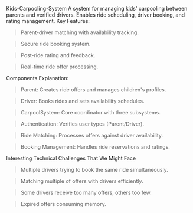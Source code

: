  Kids-Carpooling-System
A system for managing kids' carpooling between parents and verified drivers. Enables ride scheduling, driver booking, and rating management.
Key Features:

>Parent-driver matching with availability tracking.

>Secure ride booking system.

>Post-ride rating and feedback.

>Real-time ride offer processing.

Components Explanation:

>Parent: Creates ride offers and manages children's profiles.

>Driver: Books rides and sets availability schedules.

>CarpoolSystem: Core coordinator with three subsystems.

>Authentication: Verifies user types (Parent/Driver).

>Ride Matching: Processes offers against driver availability.

>Booking Management: Handles ride reservations and ratings.

Interesting Technical Challenges That We Might Face

> Multiple drivers trying to book the same ride simultaneously.

>  Matching multiple of offers with drivers efficiently.

>  Some drivers receive too many offers, others too few.

> Expired offers consuming memory.
